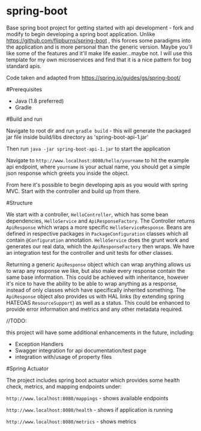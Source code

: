 # spring-boot
Base spring boot project for getting started with api development - fork and modify to begin developing a spring boot application. Unlike https://github.com/flipburns/spring-boot , this forces some paradigms into the application and is more personal than the generic version. Maybe you'll like some of the features and it'll make life easier...maybe not. I will use this template for my own microservices and find that it is a nice pattern for bog standard apis.

Code taken and adapted from https://spring.io/guides/gs/spring-boot/

#Prerequisites

- Java (1.8 preferred)
- Gradle

#Build and run

Navigate to root dir and run `gradle build` - this will generate the packaged jar file inside build/libs directory as 'spring-boot-api-1.jar'

Then run `java -jar spring-boot-api-1.jar` to start the application

Navigate to `http://www.localhost:8080/hello/yourname` to hit the example api endpoint, where `yourname` is your actual name, you should get a simple json response which greets you inside the object.

From here it's possible to begin developing apis as you would with spring MVC. Start with the controller and build up from there. 

#Structure

We start with a controller, `HelloController`, which has some bean dependencies, `HelloService` and `ApiResponseFactory`. The Controller returns `ApiResponse` which wraps a more specific `HelloServiceResponse`. Beans are defined in respective packages in `PackageConfiguration` classes which all contain `@Configuration` annotation. `HelloService` does the grunt work and generates our real data, which the `ApiResponseFactory` then wraps. We have an integration test for the controller and unit tests for other classes. 

Returning a generic `ApiResponse` object which can wrap anything allows us to wrap any response we like, but also make every response contain the same base information. This could be achieved with inheritance, however it's nice to have the ability to be able to wrap anything as a response, instead of only classes which have specifically inherited something. The `ApiResponse` object also provides us with HAL links (by extending spring HATEOAS `ResourceSupport`) as well as a status. This could be enhanced to provide error information and metrics and any other metadata required.

//TODO:

this project will have some additional enhancements in the future, including:

- Exception Handlers
- Swagger integration for api documentation/test page
- integration with/usage of property files

#Spring Actuator

The project includes spring boot actuator which provides some health check, metrics, and mapping endpoints under:

`http://www.localhost:8080/mappings` - shows available endpoints

`http://www.localhost:8080/health` - shows if application is running

`http://www.localhost:8080/metrics` - shows metrics

